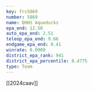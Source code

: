 ```yaml
---
key: frc5869
number: 5869
name: QHHS Aqueducks
epa_end: 12.58
auto_epa_end: 2.51
teleop_epa_end: 9.66
endgame_epa_end: 0.41
winrate: 0.0909
district_epa_rank: 941
district_epa_percentile: 0.4775
type: Team
---
```

[[2024caav]]
